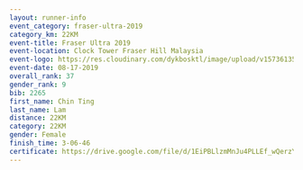 ```yaml
---
layout: runner-info 
event_category: fraser-ultra-2019 
category_km: 22KM 
event-title: Fraser Ultra 2019 
event-location: Clock Tower Fraser Hill Malaysia 
event-logo: https://res.cloudinary.com/dykbosktl/image/upload/v1573613535/Logo/logo_mfst7w.jpg
event-date: 08-17-2019 
overall_rank: 37
gender_rank: 9
bib: 2265
first_name: Chin Ting
last_name: Lam
distance: 22KM
category: 22KM
gender: Female
finish_time: 3-06-46
certificate: https://drive.google.com/file/d/1EiPBLlzmMnJu4PLLEf_wQerzYHEQgPcR/view?usp=sharing
---
```

